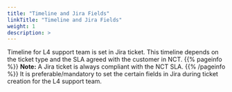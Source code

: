 ```yaml
---
title: "Timeline and Jira Fields"
linkTitle: "Timeline and Jira Fields"
weight: 1
description: >
---
```


Timeline for L4 support team is set in Jira ticket. This timeline depends on the ticket type and the SLA agreed with the customer in NCT.
{{% pageinfo %}}
**Note:** A Jira ticket is always compliant with the NCT SLA.
{{% /pageinfo %}}
It is preferable/mandatory to set the certain fields in Jira during ticket creation for the L4 support team.  
